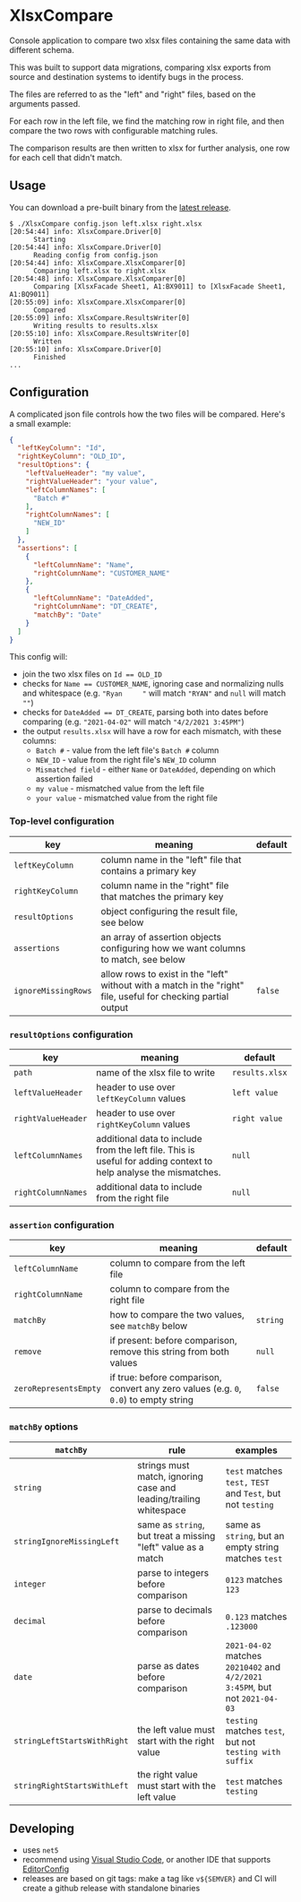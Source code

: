 # XlsxCompare

Console application to compare two xlsx files containing the same data with
different schema.

This was built to support data migrations, comparing xlsx exports from source
and destination systems to identify bugs in the process.

The files are referred to as the "left" and "right" files, based on the
arguments passed.

For each row in the left file, we find the matching row in right file, and then
compare the two rows with configurable matching rules.

The comparison results are then written to xlsx for further analysis, one row
for each cell that didn't match.

## Usage

You can download a pre-built binary from the [latest release](/InfiniteEnergy/XlsxCompare/releases/latest).

```console
$ ./XlsxCompare config.json left.xlsx right.xlsx
[20:54:44] info: XlsxCompare.Driver[0]
      Starting
[20:54:44] info: XlsxCompare.Driver[0]
      Reading config from config.json
[20:54:44] info: XlsxCompare.XlsxComparer[0]
      Comparing left.xlsx to right.xlsx
[20:54:48] info: XlsxCompare.XlsxComparer[0]
      Comparing [XlsxFacade Sheet1, A1:BX9011] to [XlsxFacade Sheet1, A1:BQ9011]
[20:55:09] info: XlsxCompare.XlsxComparer[0]
      Compared
[20:55:09] info: XlsxCompare.ResultsWriter[0]
      Writing results to results.xlsx
[20:55:10] info: XlsxCompare.ResultsWriter[0]
      Written
[20:55:10] info: XlsxCompare.Driver[0]
      Finished
...
```

## Configuration

A complicated json file controls how the two files will be compared. Here's a small example:

```json
{
  "leftKeyColumn": "Id",
  "rightKeyColumn": "OLD_ID",
  "resultOptions": {
    "leftValueHeader": "my value",
    "rightValueHeader": "your value",
    "leftColumnNames": [
      "Batch #"
    ],
    "rightColumnNames": [
      "NEW_ID"
    ]
  },
  "assertions": [
    {
      "leftColumnName": "Name",
      "rightColumnName": "CUSTOMER_NAME"
    },
    {
      "leftColumnName": "DateAdded",
      "rightColumnName": "DT_CREATE",
      "matchBy": "Date"
    }
  ]
}
```

This config will:

* join the two xlsx files on `Id == OLD_ID`
* checks for `Name == CUSTOMER_NAME`, ignoring case and normalizing nulls and
  whitespace (e.g. `"Ryan     "` will match `"RYAN"` and `null` will match `""`)
* checks for `DateAdded == DT_CREATE`, parsing both into dates before comparing
  (e.g. `"2021-04-02"` will match `"4/2/2021 3:45PM"`)
* the output `results.xlsx` will have a row for each mismatch, with these columns:
  * `Batch #` - value from the left file's `Batch #` column
  * `NEW_ID` - value from the right file's `NEW_ID` column
  * `Mismatched field` - either `Name` or `DateAdded`, depending on which assertion failed
  * `my value` - mismatched value from the left file
  * `your value` - mismatched value from the right file

### Top-level configuration

|key|meaning|default|
|-|-|-|
|`leftKeyColumn`|column name in the "left" file that contains a primary key||
|`rightKeyColumn`|column name in the "right" file that matches the primary key||
|`resultOptions`|object configuring the result file, see below||
|`assertions`|an array of assertion objects configuring how we want columns to match, see below||
|`ignoreMissingRows`|allow rows to exist in the "left" without with a match in the "right" file, useful for checking partial output|`false`|

### `resultOptions` configuration

|key|meaning|default|
|-|-|-|
|`path`|name of the xlsx file to write|`results.xlsx`|
|`leftValueHeader`|header to use over `leftKeyColumn` values|`left value`|
|`rightValueHeader`|header to use over `rightKeyColumn` values|`right value`|
|`leftColumnNames`|additional data to include from the left file. This is useful for adding context to help analyse the mismatches.|`null`|
|`rightColumnNames`|additional data to include from the right file|`null`|

### `assertion` configuration

|key|meaning|default|
|-|-|-|
|`leftColumnName`|column to compare from the left file||
|`rightColumnName`|column to compare from the right file||
|`matchBy`|how to compare the two values, see `matchBy` below|`string`|
|`remove`|if present: before comparison, remove this string from both values|`null`|
|`zeroRepresentsEmpty`|if true: before comparison, convert any zero values (e.g. `0`, `0.0`) to empty string|`false`|

### `matchBy` options

|`matchBy`|rule|examples|
|-|-|-|
|`string`|strings must match, ignoring case and leading/trailing whitespace|`test` matches `test,` `TEST` and ` Test `, but not `testing`|
|`stringIgnoreMissingLeft`|same as `string`, but treat a missing "left" value as a match|same as `string`, but an empty string matches `test`|
|`integer`|parse to integers before comparison|`0123` matches `123`|
|`decimal`|parse to decimals before comparison|`0.123` matches `.123000`|
|`date`|parse as dates before comparison|`2021-04-02` matches `20210402` and `4/2/2021 3:45PM`, but not `2021-04-03`|
|`stringLeftStartsWithRight`|the left value must start with the right value|`testing` matches `test`, but not `testing with suffix`|
|`stringRightStartsWithLeft`|the right value must start with the left value|`test` matches `testing`|

## Developing

* uses `net5`
* recommend using [Visual Studio Code](https://code.visualstudio.com/), or
  another IDE that supports [EditorConfig](https://editorconfig.org/)
* releases are based on git tags: make a tag like `v${SEMVER}` and CI will
  create a github release with standalone binaries
